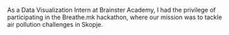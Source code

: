 As a Data Visualization Intern at Brainster Academy, I had the privilege of participating in the Breathe.mk hackathon, where our mission was to tackle air pollution challenges in Skopje.
